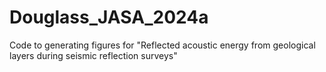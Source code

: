 # Douglass_JASA_2024a
Code to generating figures for "Reflected acoustic energy from geological layers during seismic reflection surveys"
